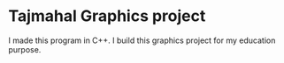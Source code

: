 # Tajmahal Graphics project
I made this program in C++. I build this graphics project for my education purpose.
